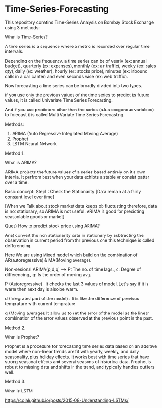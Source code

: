 # Time-Series-Forecasting
This repository conatins Time-Series Analysis on Bombay Stock Exchange using 3 methods:

What is Time-Series?

A time series is a sequence where a metric is recorded over regular time intervals.

Depending on the frequency, a time series can be of yearly (ex: annual budget), quarterly (ex: expenses), monthly (ex: air traffic), weekly (ex: sales qty), daily (ex: weather), hourly (ex: stocks price), minutes (ex: inbound calls in a call canter) and even seconds wise (ex: web traffic).


Now forecasting a time series can be broadly divided into two types.

If you use only the previous values of the time series to predict its future values, it is called Univariate Time Series Forecasting.

And if you use predictors other than the series (a.k.a exogenous variables) to forecast it is called Multi Variate Time Series Forecasting.

Methods:

1) ARIMA (Auto Regressive Integrated Moving Average)
2) Prophet
3) LSTM Neural Network

Method 1.

What is ARIMA?

ARIMA projects the future values of a series based entirely on it's own intertia. It perfrom best when your data exhibts a stable or consist patter over a time.

Basic concept:
Step1 : Check the Stationarity [Data remain at a fairly constant level over time]

[When we Talk about stock market data keeps ob fluctuating therefore, data is not stationary, so ARIMA is not useful.
ARIMA is good for predicting seasonlable goods or market]

Ques) How to predict stock price using ARIMA?

Ans) convert the non stationarity data in stationary by subtracting the observation in current period from thr previous one this technique is called defferencing.

Here We are using Mixed model which build on the combination of AR(autoregressive) & MA(Moving average).

Non-sesional ARIMA(p,d,q) --> P: The no. of time lags., d: Degree of differencing., q: Is the order of moving avg.

P (Autoregressive) : It checks the last 3 values of model. Let's say if it is warm then next day is also be warm.

d (Integrated part of the model) : It is like the difference of previous temprature with current temprature

q (Moving average): It allow us to set the error of the model as the linear combination of the error values observed at the previous point in the past.


Method 2.

What is Prophet?

Prophet is a procedure for forecasting time series data based on an additive model where non-linear trends are fit with yearly, weekly, and daily seasonality, plus holiday effects. It works best with time series that have strong seasonal effects and several seasons of historical data. Prophet is robust to missing data and shifts in the trend, and typically handles outliers well.

Method 3.

What is LSTM

https://colah.github.io/posts/2015-08-Understanding-LSTMs/



